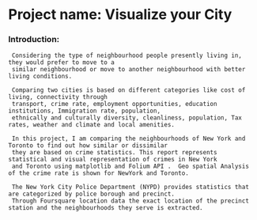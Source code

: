 # Project name: Visualize your City
### Introduction:
     Considering the type of neighbourhood people presently living in, they would prefer to move to a 
     similar neighbourhood or move to another neighbourhood with better living conditions. 
  
     Comparing two cities is based on different categories like cost of living, connectivity through 
     transport, crime rate, employment opportunities, education institutions, Immigration rate, population,
     ethnically and culturally diversity, cleanliness, population, Tax rates, weather and climate and local amenities.
       
     In this project, I am comparing the neighbourhoods of New York and Toronto to find out how similar or dissimilar
     they are based on crime statistics. This report represents statistical and visual representation of crimes in New York 
     and Toronto using matplotlib and Folium API .  Geo spatial Analysis of the crime rate is shown for NewYork and Toronto.
        
     The New York City Police Department (NYPD) provides statistics that are categorized by police borough and precinct. 
     Through Foursquare location data the exact location of the precinct station and the neighbourhoods they serve is extracted.
